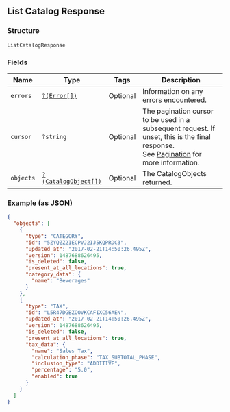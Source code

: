 ## List Catalog Response

### Structure

`ListCatalogResponse`

### Fields

| Name | Type | Tags | Description |
|  --- | --- | --- | --- |
| `errors` | [`?(Error[])`](/doc/models/error.md) | Optional | Information on any errors encountered. |
| `cursor` | `?string` | Optional | The pagination cursor to be used in a subsequent request. If unset, this is the final response.<br>See [Pagination](https://developer.squareup.com/docs/basics/api101/pagination) for more information. |
| `objects` | [`?(CatalogObject[])`](/doc/models/catalog-object.md) | Optional | The CatalogObjects returned. |

### Example (as JSON)

```json
{
  "objects": [
    {
      "type": "CATEGORY",
      "id": "5ZYQZZ2IECPVJ2IJ5KQPRDC3",
      "updated_at": "2017-02-21T14:50:26.495Z",
      "version": 1487688626495,
      "is_deleted": false,
      "present_at_all_locations": true,
      "category_data": {
        "name": "Beverages"
      }
    },
    {
      "type": "TAX",
      "id": "L5R47DGBZOOVKCAFIXC56AEN",
      "updated_at": "2017-02-21T14:50:26.495Z",
      "version": 1487688626495,
      "is_deleted": false,
      "present_at_all_locations": true,
      "tax_data": {
        "name": "Sales Tax",
        "calculation_phase": "TAX_SUBTOTAL_PHASE",
        "inclusion_type": "ADDITIVE",
        "percentage": "5.0",
        "enabled": true
      }
    }
  ]
}
```

